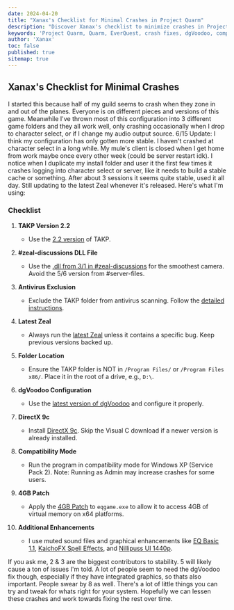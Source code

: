 ```yaml
---
date: 2024-04-20
title: "Xanax's Checklist for Minimal Crashes in Project Quarm"
description: "Discover Xanax's checklist to minimize crashes in Project Quarm, including tips on configurations, dgVoodoo fixes, and compatibility settings."
keywords: 'Project Quarm, Quarm, EverQuest, crash fixes, dgVoodoo, compatibility settings, TAKP, Zeal, DirectX 9c'
author: 'Xanax'
toc: false
published: true
sitemap: true
---
```


## Xanax's Checklist for Minimal Crashes

I started this because half of my guild seems to crash when they zone in and out of the planes. Everyone is on different pieces and versions of this game. Meanwhile I've thrown most of this configuration into 3 different game folders and they all work well, only crashing occasionally when I drop to character select, or if I change my audio output source. 6/15 Update: I think my configuration has only gotten more stable. I haven't crashed at character select in a long while. My mule's client is closed when I get home from work maybe once every other week (could be server restart idk). I notice when I duplicate my install folder and user it the first few times it crashes logging into character select or server, like it needs to build a stable cache or something. After about 3 sessions it seems quite stable, used it all day. Still updating to the latest Zeal whenever it's released. Here's what I'm using:

### Checklist

1. **TAKP Version 2.2**

   - Use the [2.2 version](https://drive.google.com/file/d/1qoBktDeJMJKPBr-EZxub1vspJhz11i1y) of TAKP.

2. **#zeal-discussions DLL File**

   - Use the [.dll from 3/1 in #zeal-discussions](https://discord.com/channels/1133452007412334643/1210670176077348934/1227704216655761499) for the smoothest camera. Avoid the 5/6 version from #server-files.

3. **Antivirus Exclusion**

   - Exclude the TAKP folder from antivirus scanning. Follow the [detailed instructions](https://quarm.guide/installing-the-game#prerequisite-2-required-excluding-your-takp-installation).

4. **Latest Zeal**

   - Always run the [latest Zeal](https://github.com/iamclint/Zeal/releases) unless it contains a specific bug. Keep previous versions backed up.

5. **Folder Location**

   - Ensure the TAKP folder is NOT in `/Program Files/` or `/Program Files x86/`. Place it in the root of a drive, e.g., `D:\`.

6. **dgVoodoo Configuration**

   - Use the [latest version of dgVoodoo](http://dege.freeweb.hu/dgVoodoo2/dgVoodoo2/) and configure it properly.

7. **DirectX 9c**

   - Install [DirectX 9c](https://www.microsoft.com/en-us/download/details.aspx?id=8109). Skip the Visual C download if a newer version is already installed.

8. **Compatibility Mode**

   - Run the program in compatibility mode for Windows XP (Service Pack 2). Note: Running as Admin may increase crashes for some users.

9. **4GB Patch**

   - Apply the [4GB Patch](https://ntcore.com/4gb-patch/) to `eqgame.exe` to allow it to access 4GB of virtual memory on x64 platforms.

10. **Additional Enhancements**

    - I use muted sound files and graphical enhancements like [EQ Basic 1.1](https://www.reddit.com/r/project1999/comments/10rz5r0/eq_basic_v11_an_eq_graphics_overhaul_project/), [KaichoFX Spell Effects](https://www.reddit.com/r/ProjectQuarm/comments/17h98xq/comment/k6prhur/), and [Nillipuss UI 1440p](https://github.com/NilliP/NillipussUI_1440p).

If you ask me, 2 & 3 are the biggest contributors to stability. 5 will likely cause a ton of issues I'm told. A lot of people seem to need the dgVoodoo fix though, especially if they have integrated graphics, so thats also important. People swear by 8 as well. There's a lot of little things you can try and tweak for whats right for your system. Hopefully we can lessen these crashes and work towards fixing the rest over time.
